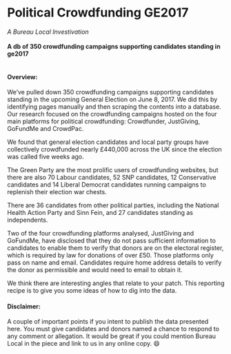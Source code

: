 # Political Crowdfunding GE2017
*A Bureau Local Investivation*
<br></br>
**A db of 350 crowdfunding campaigns supporting candidates standing in ge2017**
<br></br>
#### Overview:
We’ve pulled down 350 crowdfunding campaigns supporting candidates standing in the upcoming General Election on June 8, 2017. We did this by identifying pages manually and then scraping the contents into a database. Our research focused on the crowdfunding campaigns hosted on the four main platforms for political crowdfunding: Crowdfunder, JustGiving, GoFundMe and CrowdPac.

We found that general election candidates and local party groups have collectively crowdfunded nearly £440,000 across the UK since the election was called five weeks ago. 

The Green Party are the most prolific users of crowdfunding websites, but there are also 70 Labour candidates, 52 SNP candidates, 12 Conservative candidates and 14 Liberal Democrat candidates running campaigns to replenish their election war chests. 

There are 36 candidates from other political parties, including the National Health Action Party and Sinn Fein, and 27 candidates standing as independents.

Two of the four crowdfunding platforms analysed, JustGiving and GoFundMe, have disclosed that they do not pass sufficient information to candidates to enable them to verify that donors are on the electoral register, which is required by law for donations of over £50. Those platforms only pass on name and email. Candidates require home address details to verify the donor as permissible and would need to email to obtain it.

We think there are interesting angles that relate to your patch. This reporting recipe is to give you some ideas of how to dig into the data.

#### Disclaimer:
A couple of important points if you intent to publish the data presented here.
You must give candidates and donors named a chance to respond to any comment or allegation.
It would be great if you could mention Bureau Local in the piece and link to us in any online copy. :smile:
